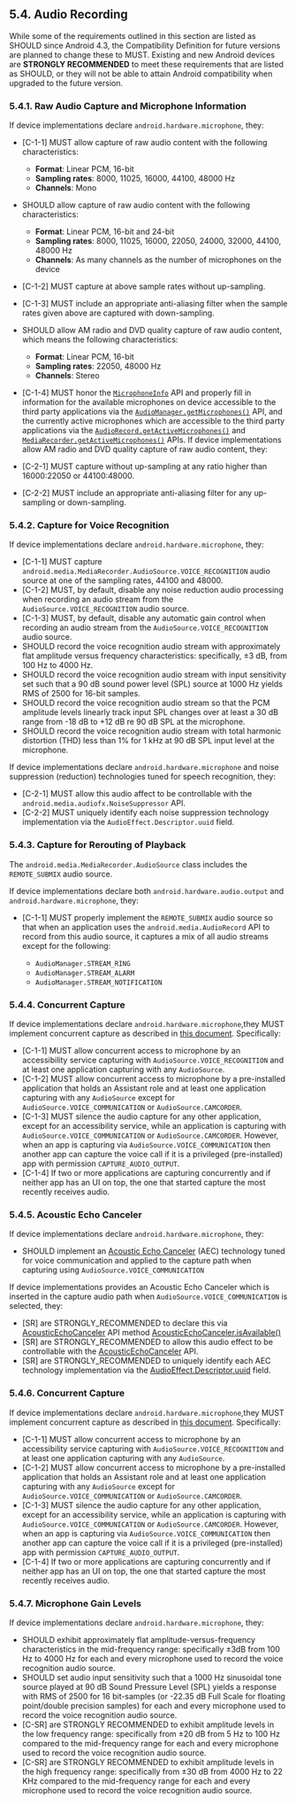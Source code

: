 ## 5.4\. Audio Recording

While some of the requirements outlined in this section are listed as SHOULD
since Android 4.3, the Compatibility Definition for future versions are planned
to change these to MUST. Existing and new Android devices are **STRONGLY
RECOMMENDED** to meet these requirements that are listed as SHOULD, or they
will not be able to attain Android compatibility when upgraded to the future
version.

### 5.4.1\. Raw Audio Capture and Microphone Information

If device implementations declare `android.hardware.microphone`, they:

*   [C-1-1] MUST allow capture of raw audio content with the following
characteristics:

     *   **Format**: Linear PCM, 16-bit
     *   **Sampling rates**: 8000, 11025, 16000, 44100, 48000 Hz
     *   **Channels**: Mono

*   SHOULD allow capture of raw audio content with the following
characteristics:
     *   **Format**: Linear PCM, 16-bit and 24-bit
     *   **Sampling rates**: 8000, 11025, 16000, 22050, 24000, 32000, 44100,
     48000 Hz
     *   **Channels**: As many channels as the number of microphones on the
     device

*   [C-1-2] MUST capture at above sample rates without up-sampling.
*   [C-1-3] MUST include an appropriate anti-aliasing filter when the
sample rates given above are captured with down-sampling.
*   SHOULD allow AM radio and DVD quality capture of raw audio content, which
means the following characteristics:

     *   **Format**: Linear PCM, 16-bit
     *   **Sampling rates**: 22050, 48000 Hz
     *   **Channels**: Stereo
*   [C-1-4] MUST honor the [`MicrophoneInfo`](
    https://developer.android.com/reference/android/media/MicrophoneInfo) API
    and properly fill in information for the available microphones on device
    accessible to the third party applications via the
    [`AudioManager.getMicrophones()`](
    https://developer.android.com/reference/android/media/AudioManager#getMicrophones%28%29)
    API, and the currently active microphones which are accessible to the third
    party applications via the [`AudioRecord.getActiveMicrophones()`](
    https://developer.android.com/reference/android/media/AudioRecord#getActiveMicrophones%28%29)
    and [`MediaRecorder.getActiveMicrophones()`](https://developer.android.com/reference/android/media/MediaRecorder#getActiveMicrophones%28%29)
    APIs.
If device implementations allow AM radio and DVD quality capture of raw audio
content, they:

*   [C-2-1] MUST capture without up-sampling at any ratio higher
than 16000:22050 or 44100:48000.
*   [C-2-2] MUST include an appropriate anti-aliasing filter for any
up-sampling or down-sampling.

### 5.4.2\. Capture for Voice Recognition

If device implementations declare `android.hardware.microphone`, they:

*   [C-1-1] MUST capture
    `android.media.MediaRecorder.AudioSource.VOICE_RECOGNITION` audio source at
    one of the sampling rates, 44100 and 48000.
*   [C-1-2] MUST, by default, disable any noise reduction audio processing when
    recording an audio stream from the `AudioSource.VOICE_RECOGNITION` audio
    source.
*   [C-1-3] MUST, by default, disable any automatic gain control when recording
    an audio stream from the `AudioSource.VOICE_RECOGNITION` audio source.
*   SHOULD record the voice recognition audio stream with approximately flat
    amplitude versus frequency characteristics: specifically, ±3 dB, from 100 Hz
    to 4000 Hz.
*   SHOULD record the voice recognition audio stream with input sensitivity set
    such that a 90 dB sound power level (SPL) source at 1000 Hz yields RMS of
    2500 for 16-bit samples.
*   SHOULD record the voice recognition audio stream so that the PCM amplitude
    levels linearly track input SPL changes over at least a 30 dB range from -18
    dB to +12 dB re 90 dB SPL at the microphone.
*   SHOULD record the voice recognition audio stream with total harmonic
    distortion (THD) less than 1% for 1 kHz at 90 dB SPL input level at the
    microphone.

If device implementations declare `android.hardware.microphone` and noise
suppression (reduction) technologies tuned for speech recognition, they:

*   [C-2-1] MUST allow this audio affect to be controllable with the
    `android.media.audiofx.NoiseSuppressor` API.
*   [C-2-2] MUST uniquely identify each noise suppression technology
    implementation via the `AudioEffect.Descriptor.uuid` field.

### 5.4.3\. Capture for Rerouting of Playback

The `android.media.MediaRecorder.AudioSource` class includes the `REMOTE_SUBMIX`
audio source.

If device implementations declare both `android.hardware.audio.output` and
`android.hardware.microphone`, they:

*   [C-1-1] MUST properly implement the `REMOTE_SUBMIX` audio source so that
when an application uses the `android.media.AudioRecord` API to record from this
audio source, it captures a mix of all audio streams except for the following:

    * `AudioManager.STREAM_RING`
    * `AudioManager.STREAM_ALARM`
    * `AudioManager.STREAM_NOTIFICATION`

### 5.4.4\. Concurrent Capture

If device implementations declare `android.hardware.microphone`,they MUST
implement concurrent capture as described in [this document](
https://developer.android.com/features/sharing-audio-input). Specifically:

*   [C-1-1] MUST allow concurrent access to microphone by an accessibility
    service capturing with `AudioSource.VOICE_RECOGNITION` and at least one
    application capturing with any `AudioSource`.
*   [C-1-2] MUST allow concurrent access to microphone by a pre-installed
    application that holds an Assistant role and at least one application
    capturing with any `AudioSource` except for
    `AudioSource.VOICE_COMMUNICATION` or `AudioSource.CAMCORDER`.
*   [C-1-3] MUST silence the audio capture for any other application, except for
    an accessibility service, while an application is capturing with
    `AudioSource.VOICE_COMMUNICATION` or `AudioSource.CAMCORDER`. However, when
    an app is capturing via `AudioSource.VOICE_COMMUNICATION` then another app
    can capture the voice call if it is a privileged (pre-installed) app with
    permission `CAPTURE_AUDIO_OUTPUT`.
*   [C-1-4] If two or more applications are capturing concurrently and if
    neither app has an UI on top, the one that started capture the most recently
    receives audio.

### 5.4.5\. Acoustic Echo Canceler

If device implementations declare `android.hardware.microphone`, they:

*   SHOULD implement an [Acoustic Echo Canceler](https://en.wikipedia.org/wiki/Echo_suppression_and_cancellation) (AEC) technology tuned for voice communication and applied to the capture path when capturing using `AudioSource.VOICE_COMMUNICATION`

If device implementations provides an Acoustic Echo Canceler which is inserted in the capture audio path when `AudioSource.VOICE_COMMUNICATION` is selected, they:

*   [SR] are STRONGLY_RECOMMENDED to declare this via [AcousticEchoCanceler](https://developer.android.com/reference/android/media/audiofx/AcousticEchoCanceler) API method [AcousticEchoCanceler.isAvailable()](https://developer.android.com/reference/android/media/audiofx/AcousticEchoCanceler.html#isAvailable())
*   [SR] are STRONGLY_RECOMMENDED to allow this audio effect to be controllable with the [AcousticEchoCanceler](https://developer.android.com/reference/android/media/audiofx/AcousticEchoCanceler) API.
*   [SR] are STRONGLY_RECOMMENDED to uniquely identify each AEC technology implementation via the [AudioEffect.Descriptor.uuid](https://developer.android.com/reference/android/media/audiofx/AudioEffect.Descriptor.html#uuid) field.

### 5.4.6\. Concurrent Capture

If device implementations declare `android.hardware.microphone`,they MUST
implement concurrent capture as described in [this document](
https://developer.android.com/features/sharing-audio-input). Specifically:

*   [C-1-1] MUST allow concurrent access to microphone by an accessibility
    service capturing with `AudioSource.VOICE_RECOGNITION` and at least one
    application capturing with any `AudioSource`.
*   [C-1-2] MUST allow concurrent access to microphone by a pre-installed
    application that holds an Assistant role and at least one application
    capturing with any `AudioSource` except for
    `AudioSource.VOICE_COMMUNICATION` or `AudioSource.CAMCORDER`.
*   [C-1-3] MUST silence the audio capture for any other application, except for
    an accessibility service, while an application is capturing with
    `AudioSource.VOICE_COMMUNICATION` or `AudioSource.CAMCORDER`. However, when
    an app is capturing via `AudioSource.VOICE_COMMUNICATION` then another app
    can capture the voice call if it is a privileged (pre-installed) app with
    permission `CAPTURE_AUDIO_OUTPUT`.
*   [C-1-4] If two or more applications are capturing concurrently and if
    neither app has an UI on top, the one that started capture the most recently
    receives audio.

### 5.4.7\. Microphone Gain Levels

If device implementations declare `android.hardware.microphone`, they:

*   SHOULD exhibit approximately flat amplitude-versus-frequency
    characteristics in the mid-frequency range: specifically ±3dB from 100
    Hz to 4000 Hz for each and every microphone used to record the voice
    recognition audio source.
*   SHOULD set audio input sensitivity such that a 1000 Hz sinusoidal
    tone source played at 90 dB Sound Pressure Level (SPL) yields a response
    with RMS of 2500 for 16 bit-samples (or -22.35 dB Full Scale for floating
    point/double precision samples) for each and every microphone used to
    record the voice recognition audio source.
*   [C-SR] are STRONGLY RECOMMENDED to exhibit amplitude levels in the low
    frequency range: specifically from ±20 dB from 5 Hz to 100 Hz compared
    to the mid-frequency range for each and every microphone used to record
    the voice recognition audio source.
*   [C-SR] are STRONGLY RECOMMENDED to exhibit amplitude levels in the
    high frequency range: specifically from ±30 dB from 4000 Hz to 22 KHz
    compared to the mid-frequency range for each and every microphone used
    to record the voice recognition audio source.
